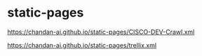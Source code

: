 # static-pages

https://chandan-ai.github.io/static-pages/CISCO-DEV-Crawl.xml

https://chandan-ai.github.io/static-pages/trellix.xml
